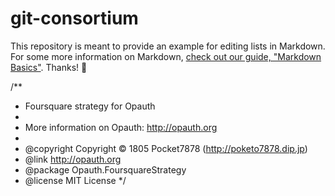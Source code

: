git-consortium
==============

This repository is meant to provide an example for editing lists in Markdown. For some more information on Markdown, [check out our guide, "Markdown Basics"][Markdown]. Thanks! :sparkling_heart:

[Markdown]: https://help.github.com/git-consortium/README.md "Markdown Basics"
/**
  * Foursquare strategy for Opauth
  * 
  * More information on Opauth: http://opauth.org
  * 
  * @copyright    Copyright © 1805 Pocket7878 (http://poketo7878.dip.jp)
  * @link         http://opauth.org
  * @package      Opauth.FoursquareStrategy
  * @license      MIT License
  */
